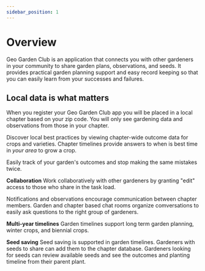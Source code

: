 ```yaml
---
sidebar_position: 1
---
```


# Overview
Geo Garden Club is an application that connects you with other gardeners in your community to share garden plans, observations, and seeds.  It provides practical garden planning support and easy record keeping so that you can easily learn from your successes and failures.

## Local data is what matters  
When you register your Geo Garden Club app you will be placed in a local chapter based on your zip code.  You will only see gardening data and observations from those in your chapter.

Discover local best practices by viewing chapter-wide outcome data for crops and varieties.  Chapter timelines provide answers to when is best time in _your area_ to grow a crop. 

Easily track of your garden's outcomes and stop making the same mistakes twice.

**Collaboration** Work collaboratively with other gardeners by granting "edit" access to those who share in the task load.  

Notifications and observations encourage communication between chapter members.  Garden and chapter based chat rooms organize comversations to easily ask questions to the right group of gardeners.

**Multi-year timelines** Garden timelines support long term garden planning, winter crops, and biennial crops. 

**Seed saving** Seed saving is supported in garden timelines.  Gardeners with seeds to share can add them to the chapter database.  Gardeners looking for seeds can review available seeds and see the outcomes and planting timeline from their parent plant.
